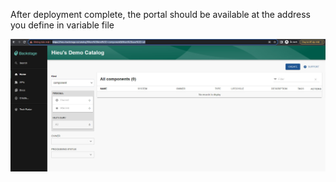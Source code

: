 
After deployment complete, the portal should be available at the address you define in variable file

![ezcv logo](https://raw.githubusercontent.com/hieutnbk2011/backstage-demo/main/docs/demo-instance.jpg)
